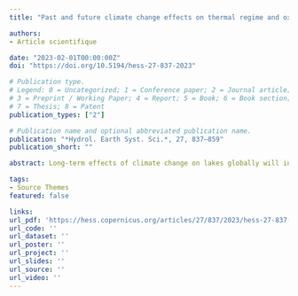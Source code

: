 ```yaml
---
title: "Past and future climate change effects on thermal regime and oxygen solubility of four peri-alpine lakes"

authors:
- Article scientifique

date: "2023-02-01T00:00:00Z"
doi: "https://doi.org/10.5194/hess-27-837-2023"

# Publication type.
# Legend: 0 = Uncategorized; 1 = Conference paper; 2 = Journal article;
# 3 = Preprint / Working Paper; 4 = Report; 5 = Book; 6 = Book section;
# 7 = Thesis; 8 = Patent
publication_types: ["2"]

# Publication name and optional abbreviated publication name.
publication: "*Hydrol. Earth Syst. Sci.*, 27, 837–859"
publication_short: ""

abstract: Long-term effects of climate change on lakes globally will include a substantial modification in the thermal regime and the oxygen solubility of lakes, resulting in the alteration of ecosystem processes, habitats, and concentrations of critical substances. Recent efforts have led to the development of long-term model projections of climate change effects on lake thermal regimes and oxygen solubility. However, such projections are hardly ever confronted with observations extending over multiple decades. Furthermore, global-scale forcing parameters in lake models present several limitations, such as the need of significant downscaling. In this study, the effects of climate change on thermal regime and oxygen solubility were analyzed in the four largest French peri-alpine lakes over 1850–2100. We tested several one-dimensional (1D) lake models' robustness for long-term variations based on up to 63 years of limnological data collected by the French Observatory of LAkes (OLA). Here, we evaluate the possibility of forcing mechanistic models by following the long-term evolution of shortwave radiation and air temperature while providing realistic seasonal trends for the other variables for which local-scale downscaling often lacks accuracy. Based on this approach, MyLake, forced by air temperatures and shortwave radiations, predicted accurately the variations in the lake thermal regime over the last 4 to 6 decades, with RMSE < 1.95 ∘C. Over the previous 3 decades, water temperatures have increased by 0.46 ∘C per decade (±0.02 ∘C) in the epilimnion and 0.33 ∘C per decade (±0.06 ∘C) in the hypolimnion. Concomitantly and due to thermal change, O2 solubility has decreased by −0.104 mg L−1 per decade (±0.005 mg L−1) and −0.096 mg L−1 per decade (±0.011 mg L−1) in the epilimnion and hypolimnion, respectively. Based on the shared socio-economic pathway SSP370 of the Intergovernmental Panel on Climate Change (IPCC), peri-alpine lakes could face an increase of 3.80 ∘C (±0.20 ∘C) in the next 70 years, accompanied by a decline of 1.0 mg L−1 (±0.1 mg L−1) of O2 solubility. Together, these results highlight a critical alteration in lake thermal and oxygen conditions in the coming decades, and a need for a better integration of long-term lake observatories data and lake models to anticipate climate effects on lake thermal regimes and habitats.

tags:
- Source Themes
featured: false

links:
url_pdf: 'https://hess.copernicus.org/articles/27/837/2023/hess-27-837-2023.pdf'
url_code: ''
url_dataset: ''
url_poster: ''
url_project: ''
url_slides: ''
url_source: ''
url_video: ''
---
```

